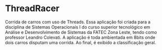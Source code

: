 # ThreadRacer
Corrida de carros com uso de Threads.
Essa aplicação foi criada para a disciplina de Sistemas Operacionais I do curso superior tecnológico em Análise e Desenvolvimento
de Sistemas da FATEC Zona Leste, tendo como professor Leandro Colevati. 
A aplicação é toda ambientada em 8bits onde dois carros disputam uma corrida. Ao final, é exibido a classificação geral.
